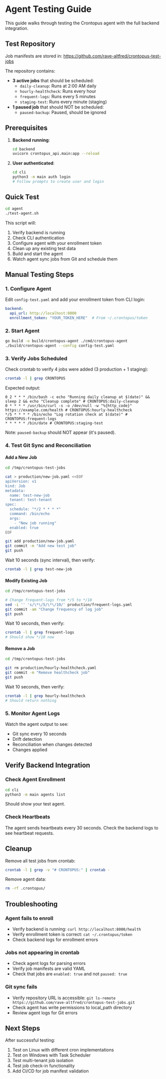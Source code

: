# Agent Testing Guide

This guide walks through testing the Crontopus agent with the full backend integration.

## Test Repository

Job manifests are stored in: https://github.com/rave-altfred/crontopus-test-jobs

The repository contains:
- **3 active jobs** that should be scheduled:
  - `daily-cleanup`: Runs at 2:00 AM daily
  - `hourly-healthcheck`: Runs every hour
  - `frequent-logs`: Runs every 5 minutes
  - `staging-test`: Runs every minute (staging)
- **1 paused job** that should NOT be scheduled:
  - `paused-backup`: Paused, should be ignored

## Prerequisites

1. **Backend running**:
   ```bash
   cd backend
   uvicorn crontopus_api.main:app --reload
   ```

2. **User authenticated**:
   ```bash
   cd cli
   python3 -m main auth login
   # Follow prompts to create user and login
   ```

## Quick Test

```bash
cd agent
./test-agent.sh
```

This script will:
1. Verify backend is running
2. Check CLI authentication
3. Configure agent with your enrollment token
4. Clean up any existing test data
5. Build and start the agent
6. Watch agent sync jobs from Git and schedule them

## Manual Testing Steps

### 1. Configure Agent

Edit `config-test.yaml` and add your enrollment token from CLI login:

```yaml
backend:
  api_url: http://localhost:8000
  enrollment_token: "YOUR_TOKEN_HERE"  # From ~/.crontopus/token
```

### 2. Start Agent

```bash
go build -o build/crontopus-agent ./cmd/crontopus-agent
./build/crontopus-agent --config config-test.yaml
```

### 3. Verify Jobs Scheduled

Check crontab to verify 4 jobs were added (3 production + 1 staging):

```bash
crontab -l | grep CRONTOPUS
```

Expected output:
```
0 2 * * * /bin/bash -c echo "Running daily cleanup at $(date)" && sleep 2 && echo "Cleanup complete" # CRONTOPUS:daily-cleanup
0 * * * * /usr/bin/curl -s -o /dev/null -w "%{http_code}" https://example.com/health # CRONTOPUS:hourly-healthcheck
*/5 * * * * /bin/echo "Log rotation check at $(date)" # CRONTOPUS:frequent-logs
* * * * * /bin/date # CRONTOPUS:staging-test
```

Note: `paused-backup` should NOT appear (it's paused).

### 4. Test Git Sync and Reconciliation

#### Add a New Job

```bash
cd /tmp/crontopus-test-jobs

cat > production/new-job.yaml <<EOF
apiVersion: v1
kind: Job
metadata:
  name: test-new-job
  tenant: test-tenant
spec:
  schedule: "*/2 * * * *"
  command: /bin/echo
  args:
    - "New job running"
  enabled: true
EOF

git add production/new-job.yaml
git commit -m "Add new test job"
git push
```

Wait 10 seconds (sync interval), then verify:
```bash
crontab -l | grep test-new-job
```

#### Modify Existing Job

```bash
cd /tmp/crontopus-test-jobs

# Change frequent-logs from */5 to */10
sed -i '' 's/\*\/5/\*\/10/' production/frequent-logs.yaml
git commit -am "Change frequency of log job"
git push
```

Wait 10 seconds, then verify:
```bash
crontab -l | grep frequent-logs
# Should show */10 now
```

#### Remove a Job

```bash
cd /tmp/crontopus-test-jobs

git rm production/hourly-healthcheck.yaml
git commit -m "Remove healthcheck job"
git push
```

Wait 10 seconds, then verify:
```bash
crontab -l | grep hourly-healthcheck
# Should return nothing
```

### 5. Monitor Agent Logs

Watch the agent output to see:
- Git sync every 10 seconds
- Drift detection
- Reconciliation when changes detected
- Changes applied

## Verify Backend Integration

### Check Agent Enrollment

```bash
cd cli
python3 -m main agents list
```

Should show your test agent.

### Check Heartbeats

The agent sends heartbeats every 30 seconds. Check the backend logs to see heartbeat requests.

## Cleanup

Remove all test jobs from crontab:

```bash
crontab -l | grep -v "# CRONTOPUS:" | crontab -
```

Remove agent data:

```bash
rm -rf .crontopus/
```

## Troubleshooting

### Agent fails to enroll
- Verify backend is running: `curl http://localhost:8000/health`
- Verify enrollment token is correct: `cat ~/.crontopus/token`
- Check backend logs for enrollment errors

### Jobs not appearing in crontab
- Check agent logs for parsing errors
- Verify job manifests are valid YAML
- Check that jobs are `enabled: true` and not `paused: true`

### Git sync fails
- Verify repository URL is accessible: `git ls-remote https://github.com/rave-altfred/crontopus-test-jobs.git`
- Check agent has write permissions to local_path directory
- Review agent logs for Git errors

## Next Steps

After successful testing:
1. Test on Linux with different cron implementations
2. Test on Windows with Task Scheduler
3. Test multi-tenant job isolation
4. Test job check-in functionality
5. Add CI/CD for job manifest validation
